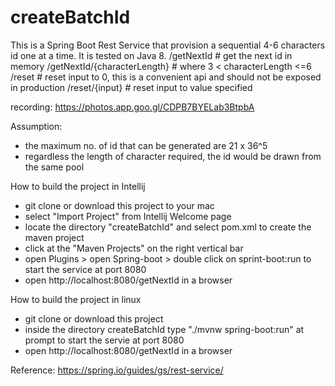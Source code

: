 # createBatchId

This is a Spring Boot Rest Service that provision a sequential 4-6 characters id one at a time. It is tested on Java 8.
/getNextId                    # get the next id in memory
/getNextId/{characterLength}  # where  3 < characterLength <=6
/reset                        # reset input to 0, this is a convenient api and should not be exposed in production
/reset/{input}                # reset input to value specified

recording: https://photos.app.goo.gl/CDPB7BYELab3BtpbA

Assumption: 
* the maximum no. of id that can be generated are 21 x 36^5
* regardless the length of character required, the id would be drawn from the same pool

How to build the project in Intellij
- git clone or download this project to your mac
- select "Import Project" from Intellij Welcome page
- locate the directory "createBatchId" and select pom.xml to create the maven project
- click at the "Maven Projects" on the right vertical bar
- open Plugins > open Spring-boot > double click on sprint-boot:run to start the service at port 8080
- open http://localhost:8080/getNextId in a browser

How to build the project in linux
- git clone or download this project
- inside the directory createBatchId type "./mvnw spring-boot:run" at prompt to start the servie at port 8080
- open http://localhost:8080/getNextId in a browser

Reference: 
https://spring.io/guides/gs/rest-service/


